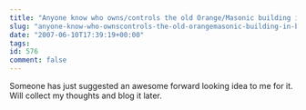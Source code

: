 ```yaml
---
title: "Anyone know who owns/controls the old Orange/Masonic building in Bandon?"
slug: "anyone-know-who-ownscontrols-the-old-orangemasonic-building-in-bandon"
date: "2007-06-10T17:39:19+00:00"
tags:
id: 576
comment: false
---
```


Someone has just suggested an awesome forward looking idea to me for it. Will collect my thoughts and  blog it later. 
